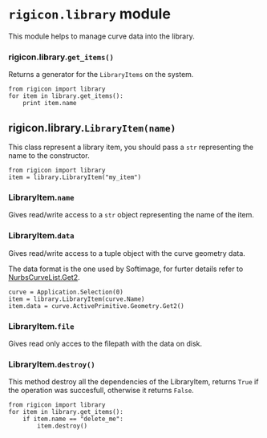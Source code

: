`rigicon.library` module
========================
This module helps to manage curve data into the library.

### rigicon.library.`get_items()`
Returns a generator for the `LibraryItems` on the system.

    from rigicon import library
    for item in library.get_items():
        print item.name

rigicon.library.`LibraryItem(name)`
-----------------------------------
This class represent a library item, you should pass a `str` representing the name to the constructor.

    from rigicon import library
    item = library.LibraryItem("my_item")

### LibraryItem.`name`
Gives read/write access to a `str` object representing the name of the item.

### LibraryItem.`data`
Gives read/write access to a tuple object with the curve geometry data.

The data format is the one used by Softimage, for furter details refer to [NurbsCurveList.Get2](http://download.autodesk.com/global/docs/softimage2014/en_us/sdkguide/si_om/NurbsCurveList.Get2.html).

    curve = Application.Selection(0)
    item = library.LibraryItem(curve.Name)
    item.data = curve.ActivePrimitive.Geometry.Get2()

### LibraryItem.`file`
Gives read only acces to the filepath with the data on disk.

### LibraryItem.`destroy()`
This method destroy all the dependencies of the LibraryItem, returns `True` if the operation was succesfull, otherwise it returns `False`.

    from rigicon import library
    for item in library.get_items():
        if item.name == "delete_me":
            item.destroy()
